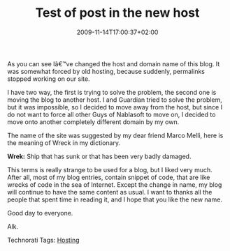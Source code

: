 ﻿---
title: "Test of post in the new host"
description: ""
date: 2009-11-14T17:00:37+02:00
draft: false
tags: [General]
categories: [General]
---
As you can see Iâ€™ve changed the host and domain name of this blog. It was somewhat forced by old hosting, because suddenly, permalinks stopped working on our site.

I have two way, the first is trying to solve the problem, the second one is moving the blog to another host. I and Guardian tried to solve the problem, but it was impossible, so I decided to move away from the host, but since I do not want to force all other Guys of Nablasoft to move on, I decided to move onto another completely different domain by my own.

The name of the site was suggested by my dear friend Marco Melli, here is the meaning of Wreck in my dictionary.

 **Wrek:** Ship that has sunk or that has been very badly damaged.

This terms is really strange to be used for a blog, but I liked very much. After all, most of my blog entries, contain snippet of code, that are like wrecks of code in the sea of Internet. Except the change in name, my blog will continue to have the same content as usual. I want to thanks all the people that spent time in reading it, and I hope that you like the new name.

Good day to everyone.

Alk.

Technorati Tags: [Hosting](http://technorati.com/tags/Hosting)
